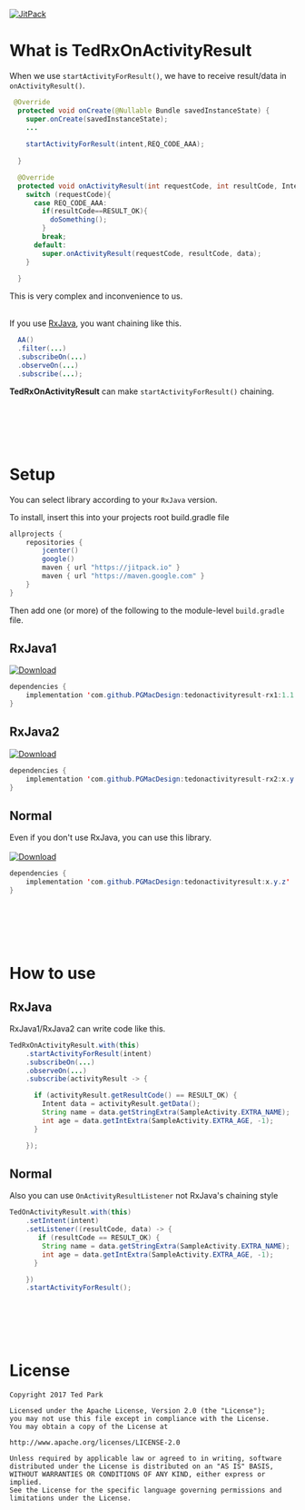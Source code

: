 
 
 [![JitPack](https://jitpack.io/v/pgmacdesign/TedRxOnActivityResult.svg)](https://jitpack.io/#pgmacdesign/TedRxOnActivityResult)
 
 

# What is TedRxOnActivityResult

When we use `startActivityForResult()`, we have to receive result/data in `onActivityResult()`.<br>

```java
 @Override
  protected void onCreate(@Nullable Bundle savedInstanceState) {
    super.onCreate(savedInstanceState);
    ...
    
    startActivityForResult(intent,REQ_CODE_AAA);
    
  }

  @Override
  protected void onActivityResult(int requestCode, int resultCode, Intent data) {
    switch (requestCode){
      case REQ_CODE_AAA:
        if(resultCode==RESULT_OK){
          doSomething();
        }
        break;
      default:
        super.onActivityResult(requestCode, resultCode, data);    
    }
    
  }


```


This is very complex and inconvenience to us.<br><br>

If you use [RxJava](https://github.com/ReactiveX/RxJava), you want chaining like this.
```java
  AA()
  .filter(...)
  .subscribeOn(...)
  .observeOn(...)
  .subscribe(...);
```

**TedRxOnActivityResult** can make `startActivityForResult()` chaining.

<br><br><br><br>

# Setup
You can select library according to your `RxJava` version.


To install, insert this into your projects root build.gradle file

```groovy
allprojects {
    repositories {
        jcenter()
        google()
        maven { url "https://jitpack.io" }
        maven { url "https://maven.google.com" }
    }
}
```

Then add one (or more) of the following to the module-level `build.gradle` file.

## RxJava1
[ ![Download](https://api.bintray.com/packages/tkdrnjs0912/maven/tedonactivityresult-rx1/images/download.svg) ](https://bintray.com/tkdrnjs0912/maven/tedonactivityresult-rx1/_latestVersion)
```java
dependencies {
    implementation 'com.github.PGMacDesign:tedonactivityresult-rx1:1.1.0'
}
```

## RxJava2
[ ![Download](https://api.bintray.com/packages/tkdrnjs0912/maven/tedonactivityresult-rx2/images/download.svg) ](https://bintray.com/tkdrnjs0912/maven/tedonactivityresult-rx2/_latestVersion)
```java
dependencies {
    implementation 'com.github.PGMacDesign:tedonactivityresult-rx2:x.y.z'
}
```

## Normal
Even if you don't use RxJava, you can use this library.
<br><br>
[ ![Download](https://api.bintray.com/packages/tkdrnjs0912/maven/tedonactivityresult/images/download.svg) ](https://bintray.com/tkdrnjs0912/maven/tedonactivityresult/_latestVersion)
```java
dependencies {
    implementation 'com.github.PGMacDesign:tedonactivityresult:x.y.z'
}
```

<br><br><br><br>

# How to use

## RxJava
RxJava1/RxJava2 can write code like this.
```java
TedRxOnActivityResult.with(this)
    .startActivityForResult(intent)
    .subscribeOn(...)
    .observeOn(...)
    .subscribe(activityResult -> {

      if (activityResult.getResultCode() == RESULT_OK) {
        Intent data = activityResult.getData();
        String name = data.getStringExtra(SampleActivity.EXTRA_NAME);
        int age = data.getIntExtra(SampleActivity.EXTRA_AGE, -1);
      }

    });
```

## Normal
Also you can use `OnActivityResultListener` not RxJava's chaining style
```java
TedOnActivityResult.with(this)
    .setIntent(intent)
    .setListener((resultCode, data) -> {
       if (resultCode == RESULT_OK) {
        String name = data.getStringExtra(SampleActivity.EXTRA_NAME);
        int age = data.getIntExtra(SampleActivity.EXTRA_AGE, -1);
      }

    })
    .startActivityForResult();
```

<br><br><br><br>

# License 
 ```code
Copyright 2017 Ted Park

Licensed under the Apache License, Version 2.0 (the "License");
you may not use this file except in compliance with the License.
You may obtain a copy of the License at

http://www.apache.org/licenses/LICENSE-2.0

Unless required by applicable law or agreed to in writing, software
distributed under the License is distributed on an "AS IS" BASIS,
WITHOUT WARRANTIES OR CONDITIONS OF ANY KIND, either express or implied.
See the License for the specific language governing permissions and
limitations under the License.
```
